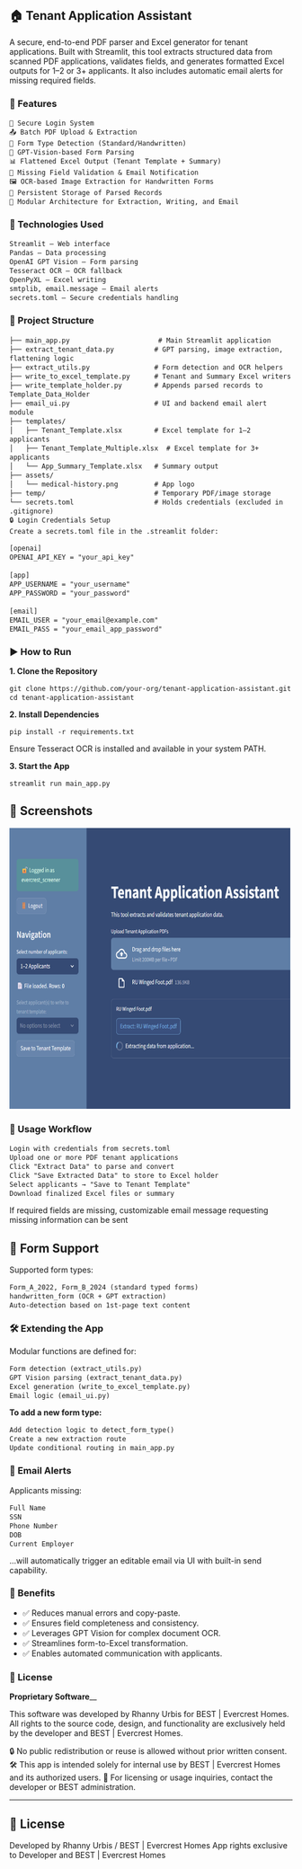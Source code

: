 ## 🏠 Tenant Application Assistant
A secure, end-to-end PDF parser and Excel generator for tenant applications. Built with Streamlit, this tool extracts structured data from scanned PDF applications, validates fields, and generates formatted Excel outputs for 1–2 or 3+ applicants. It also includes automatic email alerts for missing required fields.

### 🚀 Features
```
🔐 Secure Login System
📤 Batch PDF Upload & Extraction
📄 Form Type Detection (Standard/Handwritten)
🧠 GPT-Vision-based Form Parsing
📊 Flattened Excel Output (Tenant Template + Summary)
📧 Missing Field Validation & Email Notification
🖼️ OCR-based Image Extraction for Handwritten Forms
📁 Persistent Storage of Parsed Records
🧩 Modular Architecture for Extraction, Writing, and Email
```

### 🧰 Technologies Used
```
Streamlit – Web interface
Pandas – Data processing
OpenAI GPT Vision – Form parsing
Tesseract OCR – OCR fallback
OpenPyXL – Excel writing
smtplib, email.message – Email alerts
secrets.toml – Secure credentials handling
```
### 📂 Project Structure
```
├── main_app.py                      # Main Streamlit application
├── extract_tenant_data.py          # GPT parsing, image extraction, flattening logic
├── extract_utils.py                # Form detection and OCR helpers
├── write_to_excel_template.py      # Tenant and Summary Excel writers
├── write_template_holder.py        # Appends parsed records to Template_Data_Holder
├── email_ui.py                     # UI and backend email alert module
├── templates/
│   ├── Tenant_Template.xlsx        # Excel template for 1–2 applicants
│   ├── Tenant_Template_Multiple.xlsx  # Excel template for 3+ applicants
│   └── App_Summary_Template.xlsx   # Summary output
├── assets/
│   └── medical-history.png         # App logo
├── temp/                           # Temporary PDF/image storage
└── secrets.toml                    # Holds credentials (excluded in .gitignore)
🔒 Login Credentials Setup
Create a secrets.toml file in the .streamlit folder:
```
```
[openai]
OPENAI_API_KEY = "your_api_key"

[app]
APP_USERNAME = "your_username"
APP_PASSWORD = "your_password"

[email]
EMAIL_USER = "your_email@example.com"
EMAIL_PASS = "your_email_app_password"
```
### ▶️ How to Run
**1. Clone the Repository**
```
git clone https://github.com/your-org/tenant-application-assistant.git
cd tenant-application-assistant
```
**2. Install Dependencies**
```
pip install -r requirements.txt
```
Ensure Tesseract OCR is installed and available in your system PATH.

**3. Start the App**
```
streamlit run main_app.py
```
## 📸 Screenshots

<p>
  <img src="https://github.com/3v3r-aidev/TenantApp-Assistant/blob/main/screenshots/full_ui.png" alt="Full UI" width="500" height="500"> 
</p>

### 📌 Usage Workflow
```
Login with credentials from secrets.toml
Upload one or more PDF tenant applications
Click "Extract Data" to parse and convert
Click "Save Extracted Data" to store to Excel holder
Select applicants → "Save to Tenant Template"
Download finalized Excel files or summary
```
If required fields are missing, customizable email message requesting missing information can be sent

## 🧪 Form Support
Supported form types:
```
Form_A_2022, Form_B_2024 (standard typed forms)
handwritten_form (OCR + GPT extraction)
Auto-detection based on 1st-page text content
```

### 🛠️ Extending the App
Modular functions are defined for:

```
Form detection (extract_utils.py)
GPT Vision parsing (extract_tenant_data.py)
Excel generation (write_to_excel_template.py)
Email logic (email_ui.py)
```
**To add a new form type:**
```
Add detection logic to detect_form_type()
Create a new extraction route
Update conditional routing in main_app.py
```

### 📧 Email Alerts
Applicants missing:
```
Full Name
SSN
Phone Number
DOB
Current Employer
```
...will automatically trigger an editable email via UI with built-in send capability.

### 🌟 Benefits

* ✅ Reduces manual errors and copy-paste.
* ✅ Ensures field completeness and consistency.
* ✅ Leverages GPT Vision for complex document OCR.
* ✅ Streamlines form-to-Excel transformation.
* ✅ Enables automated communication with applicants.

### 📃 License

**Proprietary Software**__

This software was developed by Rhanny Urbis for BEST | Evercrest Homes.
All rights to the source code, design, and functionality are exclusively held by the developer and BEST | Evercrest Homes.

🔒 No public redistribution or reuse is allowed without prior written consent.
🛠️ This app is intended solely for internal use by BEST | Evercrest Homes and its authorized users.
📧 For licensing or usage inquiries, contact the developer or BEST administration.



---

## 📃 License

Developed by Rhanny Urbis / BEST | Evercrest Homes
App rights exclusive to Developer and BEST | Evercrest Homes
